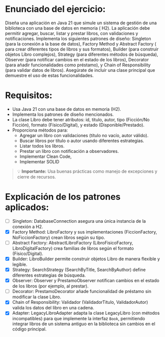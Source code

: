 # Enunciado del ejercicio:

Diseña una aplicación en Java 21 que simule un sistema de gestión de una biblioteca con una base de datos en memoria (
H2). La aplicación debe permitir agregar, buscar, listar y prestar libros, con validaciones y notificaciones. Implementa
los siguientes patrones de diseño: Singleton (para la conexión a la base de datos), Factory Method y Abstract Factory (
para crear diferentes tipos de libros y sus formatos), Builder (para construir objetos Libro complejos), Strategy (para
diferentes métodos de búsqueda), Observer (para notificar cambios en el estado de los libros), Decorator (para añadir
funcionalidades como préstamo), y Chain of Responsibility (para validar datos de libros). Asegúrate de incluir una clase
principal que demuestre el uso de estas funcionalidades.

# Requisitos:

- Usa Java 21 con una base de datos en memoria (H2).
- Implementa los patrones de diseño mencionados.
- La clase Libro debe tener atributos: id, titulo, autor, tipo (Ficción/No Ficción), formato (Físico/Digital), y
  estado (Disponible/Prestado).
- Proporciona métodos para:
  - Agregar un libro con validaciones (título no vacío, autor válido).
  - Buscar libros por título o autor usando diferentes estrategias.
  - Listar todos los libros.
  - Prestar un libro con notificación a observadores.
  - Implementar Clean Code,
  - Implementar SOLID

> 💡 **Importante:**
> Usa buenas prácticas como manejo de excepciones y cierre de recursos.

# Explicación de los patrones aplicados:

- [ ] Singleton: DatabaseConnection asegura una única instancia de la conexión a H2.
- [x] Factory Method: LibroFactory y sus implementaciones (FiccionFactory, NoFiccionFactory) crean libros según su tipo.
- [ ] Abstract Factory: AbstractLibroFactory (LibroFisicoFactory, LibroDigitalFactory) crea familias de libros según el
      formato (Físico/Digital).
- [x] Builder: LibroBuilder permite construir objetos Libro de manera flexible y legible.
- [x] Strategy: SearchStrategy (SearchByTitle, SearchByAuthor) define diferentes estrategias de búsqueda.
- [x] Observer: Observer y PrestamoObserver notifican cambios en el estado de los libros (por ejemplo, al prestar).
- [ ] Decorator: PrestamoDecorator añade funcionalidad de préstamo sin modificar la clase Libro.
- [x] Chain of Responsibility: Validador (ValidadorTitulo, ValidadorAutor) valida los datos del libro en una cadena.
- [x] Adapter: LegacyLibroAdapter adapta la clase LegacyLibro (con métodos incompatibles) para que implemente la interfaz
      `Book`, permitiendo integrar libros de un sistema antiguo en la biblioteca sin cambios en el código principal.
